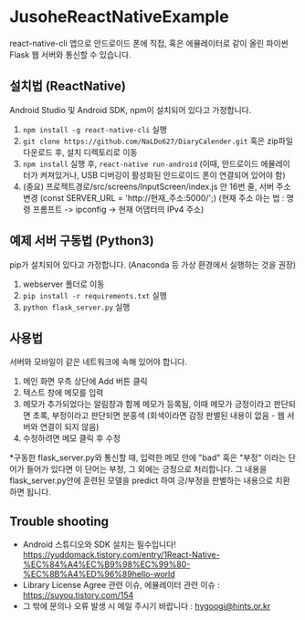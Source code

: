 # JusoheReactNativeExample
react-native-cli 앱으로 안드로이드 폰에 직접, 혹은 에뮬레이터로 같이 올린 파이썬 Flask 웹 서버와 통신할 수 있습니다.

## 설치법 (ReactNative)
Android Studio 및 Android SDK, npm이 설치되어 있다고 가정합니다.
1. `npm install -g react-native-cli` 실행
2. `git clone https://github.com/NaLDo627/DiaryCalender.git` 혹은 zip파일 다운로드 후, 설치 디렉토리로 이동
3. `npm install` 실행 후, `react-native run-android` (이때, 안드로이드 에뮬레이터가 켜져있거나, USB 디버깅이 활성화된 안드로이드 폰이 연결되어 있어야 함)
4. (중요) 프로젝트경로/src/screens/InputScreen/index.js 안 16번 줄, 서버 주소 변경
(const SERVER_URL = 'http://현재_주소:5000/';)
(현재 주소 아는 법 : 명령 프롬프트 -> ipconfig -> 현재 어댑터의 IPv4 주소)

## 예제 서버 구동법 (Python3)
pip가 설치되어 있다고 가정합니다. (Anaconda 등 가상 환경에서 실행하는 것을 권장)
1. webserver 폴더로 이동
2. `pip install -r requirements.txt` 실행
3. `python flask_server.py` 실행

## 사용법 
서버와 모바일이 같은 네트워크에 속해 있어야 합니다.
1. 메인 화면 우측 상단에 Add 버튼 클릭
2. 텍스트 창에 메모를 입력
3. 메모가 추가되었다는 알림창과 함께 메모가 등록됨, 이때 메모가 긍정이라고 판단되면 초록, 부정이라고 판단되면 분홍색 (회색이라면 감정 판별된 내용이 없음 - 웹 서버와 연결이 되지 않음)
4. 수정하려면 메모 클릭 후 수정

*구동한 flask_server.py와 통신할 때, 입력한 메모 안에 "bad" 혹은 "부정" 이라는 단어가 들어가 있다면 이 단어는 부정, 그 외에는 긍정으로 처리합니다. 그 내용을 flask_server.py안에 훈련된 모델을 predict 하여 긍/부정을 판별하는 내용으로 치환하면 됩니다. 

## Trouble shooting
- Android 스튜디오와 SDK 설치는 필수입니다! <https://yuddomack.tistory.com/entry/1React-Native-%EC%84%A4%EC%B9%98%EC%99%80-%EC%8B%A4%ED%96%89hello-world>
- Library License Agree 관련 이슈, 에뮬레이터 관련 이슈 : <https://suyou.tistory.com/154>
- 그 밖에 문의나 오류 발생 시 메일 주시기 바랍니다 : hygoogi@hints.or.kr
